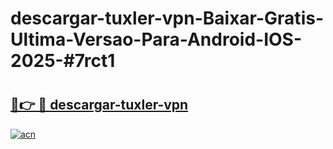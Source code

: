 # descargar-tuxler-vpn-Baixar-Gratis-Ultima-Versao-Para-Android-IOS-2025-#7rct1

# <h2><a href="https://ainizakaria.my?title=descargar-tuxler-vpn&ref=24M">🔗👉 🔴 descargar-tuxler-vpn</a></h2>

[![acn](https://github.com/user-attachments/assets/0f9c940e-d8b0-45ae-aac7-cd30a18b3e1c)](https://ainizakaria.my?title=descargar-tuxler-vpn&ref=24M)

